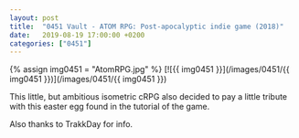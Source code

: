 ```yaml
---
layout: post
title:  "0451 Vault - ATOM RPG: Post-apocalyptic indie game (2018)"
date:   2019-08-19 17:00:00 +0200
categories: ["0451"]
---
```

{% assign img0451 = "AtomRPG.jpg" %}
[![{{ img0451 }}](/images/0451/{{ img0451 }})](/images/0451/{{ img0451 }})

This little, but ambitious isometric cRPG also decided to pay a little tribute with this easter egg found in the tutorial of the game.

Also thanks to TrakkDay for info.